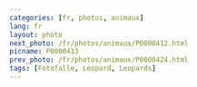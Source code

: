 ```yaml
---
categories: [fr, photos, animaux]
lang: fr
layout: photo
next_photo: /fr/photos/animaux/P0000412.html
picname: P0000413
prev_photo: /fr/photos/animaux/P0000424.html
tags: [Fotofalle, Leopard, Leopards]
---
```

